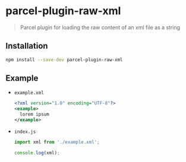 # parcel-plugin-raw-xml

> Parcel plugin for loading the raw content of an xml file as a string

## Installation

```sh
npm install --save-dev parcel-plugin-raw-xml
```

## Example

- `example.xml`

  ```xml
  <?xml version="1.0" encoding="UTF-8"?>
  <example>
    lorem ipsum
  </example>
  ```

- `index.js`

  ```js
  import xml from './example.xml';

  console.log(xml);
  ```
